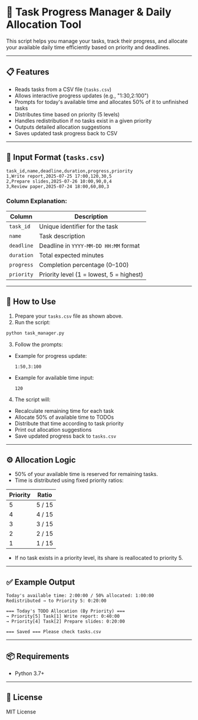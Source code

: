 # 📝 Task Progress Manager & Daily Allocation Tool

This script helps you manage your tasks, track their progress, and allocate your available daily time efficiently based on priority and deadlines.

---

## 📋 Features

- Reads tasks from a CSV file (`tasks.csv`)
- Allows interactive progress updates (e.g., "1:30,2:100")
- Prompts for today's available time and allocates 50% of it to unfinished tasks
- Distributes time based on priority (5 levels)
- Handles redistribution if no tasks exist in a given priority
- Outputs detailed allocation suggestions
- Saves updated task progress back to CSV

---

## 📂 Input Format (`tasks.csv`)

```csv
task_id,name,deadline,duration,progress,priority
1,Write report,2025-07-25 17:00,120,30,5
2,Prepare slides,2025-07-26 10:00,90,0,4
3,Review paper,2025-07-24 18:00,60,80,3
```

### Column Explanation:

| Column     | Description                                 |
|------------|---------------------------------------------|
| `task_id`  | Unique identifier for the task              |
| `name`     | Task description                            |
| `deadline` | Deadline in `YYYY-MM-DD HH:MM` format       |
| `duration` | Total expected minutes                      |
| `progress` | Completion percentage (0–100)               |
| `priority` | Priority level (1 = lowest, 5 = highest)    |

---

## 🚀 How to Use

1. Prepare your `tasks.csv` file as shown above.
2. Run the script:

```bash
python task_manager.py
```

3. Follow the prompts:

- Example for progress update:

  ```
  1:50,3:100
  ```

- Example for available time input:

  ```
  120
  ```

4. The script will:

- Recalculate remaining time for each task
- Allocate 50% of available time to TODOs
- Distribute that time according to task priority
- Print out allocation suggestions
- Save updated progress back to `tasks.csv`

---

## ⚙️ Allocation Logic

- 50% of your available time is reserved for remaining tasks.
- Time is distributed using fixed priority ratios:

| Priority | Ratio   |
|----------|---------|
| 5        | 5 / 15  |
| 4        | 4 / 15  |
| 3        | 3 / 15  |
| 2        | 2 / 15  |
| 1        | 1 / 15  |

- If no task exists in a priority level, its share is reallocated to priority 5.

---

## ✅ Example Output

```
Today's available time: 2:00:00 / 50% allocated: 1:00:00
Redistributed → to Priority 5: 0:20:00

=== Today's TODO Allocation (By Priority) ===
→ Priority[5] Task[1] Write report: 0:40:00
→ Priority[4] Task[2] Prepare slides: 0:20:00

=== Saved === Please check tasks.csv
```

---

## 📦 Requirements

- Python 3.7+

---

## 📄 License

MIT License

